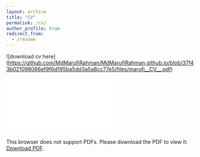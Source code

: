 ```yaml
---
layout: archive
title: "CV"
permalink: /cv/
author_profile: true
redirect_from:
  - /resume
---
```


![download cv here] (https://github.com/MdMarufiRahman/MdMarufiRahman.github.io/blob/37f43b021098066ef9f6d195ba5dd3a5a8cc77e5/files/marufi__CV__.pdf)

<object data="files/marufi__CV__.pdf" type="application/pdf" width="700px" height="700px">
    <embed src="files/marufi__CV__.pdf">
        <p>This browser does not support PDFs. Please download the PDF to view it: <a href="files/marufi__CV__.pdf">Download PDF</a>.</p>
    </embed>
</object>

